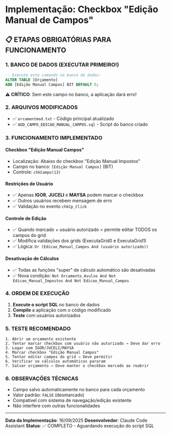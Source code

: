# Implementação: Checkbox "Edição Manual de Campos"

## 📋 ETAPAS OBRIGATÓRIAS PARA FUNCIONAMENTO

### 1. **BANCO DE DADOS (EXECUTAR PRIMEIRO!)**
```sql
-- Execute este comando no banco de dados:
ALTER TABLE [Orçamento]
ADD [Edição Manual Campos] BIT DEFAULT 0;
```

⚠️ **CRÍTICO**: Sem este campo no banco, a aplicação dará erro!

### 2. **ARQUIVOS MODIFICADOS**
- ✅ `orcamentmod.txt` - Código principal atualizado
- ✅ `ADD_CAMPO_EDICAO_MANUAL_CAMPOS.sql` - Script do banco criado

### 3. **FUNCIONAMENTO IMPLEMENTADO**

#### **Checkbox "Edição Manual Campos"**
- Localização: Abaixo do checkbox "Edição Manual Impostos"
- Campo no banco: `[Edição Manual Campos]` (BIT)
- Controle: `chkCampo(13)`

#### **Restrições de Usuário**
- ✅ Apenas **IGOR**, **JUCELI** e **MAYSA** podem marcar o checkbox
- ✅ Outros usuários recebem mensagem de erro
- ✅ Validação no evento `chkCp_Click`

#### **Controle de Edição**
- ✅ Quando marcado + usuário autorizado = permite editar TODOS os campos do grid
- ✅ Modifica validações dos grids (ExecutaGrid0 e ExecutaGrid1)
- ✅ Lógica: `Or (Edicao_Manual_Campos And (usuário autorizado))`

#### **Desativação de Cálculos**
- ✅ Todas as funções "super" de cálculo automático são desativadas
- ✅ Nova condição: `Not Orcamento_Avulso And Not Edicao_Manual_Impostos And Not Edicao_Manual_Campos`

### 4. **ORDEM DE EXECUÇÃO**

1. **Execute o script SQL** no banco de dados
2. **Compile** a aplicação com o código modificado
3. **Teste** com usuários autorizados

### 5. **TESTE RECOMENDADO**

```
1. Abrir um orçamento existente
2. Tentar marcar checkbox com usuário não autorizado → Deve dar erro
3. Logar com IGOR/JUCELI/MAYSA
4. Marcar checkbox "Edição Manual Campos"
5. Tentar editar campos do grid → Deve permitir
6. Verificar se cálculos automáticos pararam
7. Salvar orçamento → Deve manter o checkbox marcado ao reabrir
```

### 6. **OBSERVAÇÕES TÉCNICAS**

- Campo salvo automaticamente no banco para cada orçamento
- Valor padrão: `FALSE` (desmarcado)
- Compatível com sistema de navegação/edição existente
- Não interfere com outras funcionalidades

---
**Data da Implementação**: 16/09/2025
**Desenvolvedor**: Claude Code Assistant
**Status**: ✅ COMPLETO - Aguardando execução do script SQL